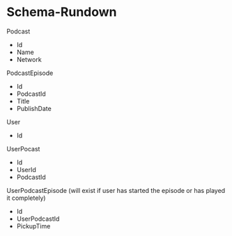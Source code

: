 #  Schema-Rundown

Podcast
- Id
- Name
- Network

PodcastEpisode
- Id
- PodcastId
- Title
- PublishDate

User
- Id

UserPocast
- Id
- UserId
- PodcastId

UserPodcastEpisode (will exist if user has started the episode or has played it completely) 
- Id
- UserPodcastId
- PickupTime


